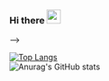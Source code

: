 ### Hi there <img src="https://media.giphy.com/media/hvRJCLFzcasrR4ia7z/giphy.gif" width="25px">


<!-- **thily00/thily00** is a ✨ _special_ ✨ repository because its `README.md` (this file) appears on your GitHub profile. -->

<!-- Welcome to my page! <br/>
I'm Djibril Bathily, Front end developer from  Dakar, Senegal, currently living in Paris, France.

- 🔭 I’m currently <strong> open to work </strong>
- 🌱 I’m currently learning <strong> Svelte </strong>
- 💬 Ask me about  anything <strong> regarding Front End development </strong>
- 📫 How to reach me: <a href="mailto:bathiydbl@email.com">bathiydbl@email.com</a>

<!-- 
- 🔭 I’m currently working on ...
- 👯 I’m looking to collaborate on ...
- 🤔 I’m looking for help with ... --> -->


[![Top Langs](https://github-readme-stats.vercel.app/api/top-langs/?username=thily00&layout=compact)](https://github.com/anuraghazra/github-readme-stats)<br/>
![Anurag's GitHub stats](https://github-readme-stats.vercel.app/api?username=thily00&count_private=true&show_icons=true) 

